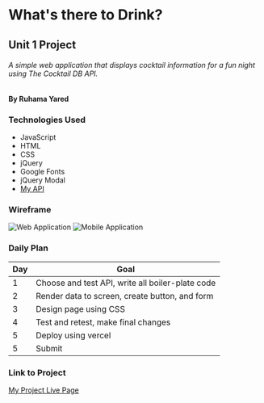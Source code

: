 # What's there to Drink?
## Unit 1 Project
###### A simple web application that displays cocktail information for a fun night using The Cocktail DB API.

#### By Ruhama Yared

### Technologies Used

- JavaScript
- HTML
- CSS
- jQuery
- Google Fonts
- jQuery Modal
- [My API](https://rapidapi.com/thecocktaildb/api/the-cocktail-db/)


### Wireframe

![Web Application](https://i.imgur.com/SJxmpxE.png)
![Mobile Application](https://i.imgur.com/34gUdqx.png)


### Daily Plan

| Day | Goal |
|-----|------|
| 1 | Choose and test API, write all boiler-plate code |
| 2 | Render data to screen, create button, and form |
| 3 | Design page using CSS |
| 4 | Test and retest, make final changes |
| 5 | Deploy using vercel |
| 5 | Submit |


### Link to Project
[My Project Live Page](https://unit1project.vercel.app/)
